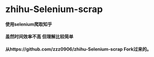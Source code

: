 # zhihu-Selenium-scrap

#### 使用selenium爬取知乎

#### 虽然时间效率不高 但理解比较简单
#### 从https://github.com/zzz0906/zhihu-Selenium-scrap Fork过来的。
